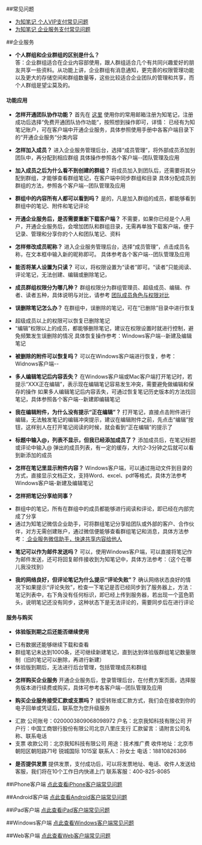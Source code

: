 ##常见问题
+ [为知笔记 个人VIP支付常见问题](http://blog.wiz.cn/014d2f0684bb3c5af85bdaab13dd6de4.html)
+ [为知笔记 企业服务支付常见问题](http://blog.wiz.cn/pay-more.html)</br>

##企业服务
+ **个人群组和企业群组的区别是什么？**</br>
答：企业群组适合在企业内容部使用，跟人群组适合几个有共同兴趣爱好的朋友共享一些资料。从功能上讲，企业群组有消息通知，更完善的权限管理功能以及更大的存储空间和群组数量等，这些比较适合企业团队的管理和共享，而个人群组是望尘莫及的。

#### 功能应用
+ **怎样开通团队协作功能？**
首先在 [这里](http://www.wiz.cn) 使用你的常用邮箱注册为知笔记，注册成功后选择“免费开通团队协作功能“，按照想到操作即可，详情：
已经有为知笔记账户，可在客户端中开通企业服务，具体参照使用手册中各客户端目录下的“开通企业服务“分类内容

+ **怎样加入成员？**
进入企业服务管理后台，选择“成员管理”，将外部成员添加到团队中，再分配到相应群组
具体操作参照各个客户端--团队管理及应用

+ **加入成员之后为什么看不到创建的群组？**
将成员加入到团队后，还需要将其分配到群组，才能够查看群组笔记，在客户端中同步群组和目录
具体分配成员到群组的方法，参照各个客户端--团队管理及应用

+ **群组中的内容所有人都可以看到吗？**
是的，凡是加入群组的成员，都能够看到群组中的笔记、附件和笔记评论

+ **开通企业服务后，是否需要重新下载客户端？**
不需要，如果你已经是个人用户，开通企业服务后，会增加团队和群组目录，无需再单独下载客户端，便于记录、管理和分享你的个人和团队笔记、资料

+ **怎样修改成员昵称？**
进入企业服务管理后台，选择“成员管理”，点击成员名称，在文本框中输入新的昵称即可。
具体参考各个客户端--团队管理及应用

+ **能否将某人设置为只读？**
可以，将权限设置为“读者”即可。“读者”只能阅读、评论笔记，无法创建、编辑或删除笔记，

+ **成员群组权限分为哪几种？**
群组权限分为群组管理员、超级成员、编辑、作者、读者五种，具体说明与对比，请参考 [ 团队成员角色与权限对比 ](http://blog.wiz.cn/team-role-auth.html)

+ **误删除笔记怎么办？**
在群组中，误删除的笔记，可在“已删除”目录中进行恢复
 * 超级成员以上的权限可以恢复已删除笔记
 * “编辑”权限以上的成员，都能够删除笔记，建议在权限设置时就进行控制，避免频繁发生误删除的情况
 具体恢复操作参考：Windows客户端--新建及编辑笔记

+ **被删除的附件可以恢复吗？**
可以在Windows客户端进行恢复，参考：Widnows客户端--

+ **多人编辑笔记后内容丢失？**
在Windows客户端或Mac客户端打开笔记时，若提示“XXX正在编辑”，表示现在编辑笔记容易发生冲突，需要避免做编辑和保存的操作
如果多人编辑笔记后内容丢失，可通过恢复笔记历史版本的方法找回笔记，具体参照各个客户端--新建即编辑笔记

+ **我在编辑附件，为什么没有提示“正在编辑”？**
打开笔记，直接点击附件进行编辑，无法触发笔记的编辑冲突提示，建议在编辑附件之前，先点击“编辑”按钮，这样别人在打开笔记阅读的时候，就会看到“正在编辑”的提示了

+ **标题中输入@，列表不显示，但我已经添加成员了？**
添加成员后，在笔记标题或评论中输入@ 弹出的成员列表，有一定的缓存，大约2-3分钟之后就可以看到新添加的成员

+ **怎样在笔记里显示附件内容？**
Windows客户端，可以通过拖动文件到目录的方式，直接显示文档正文，支持Word、excel、pdf等格式，具体方法参考Windows客户端-新建及编辑笔记

+ **怎样把笔记分享给同事？**
 * 群组中的笔记，所有在群组中的成员都能够进行阅读和评论，即已经在内部完成了分享
 * 通过为知笔记微信企业助手，可将群组笔记分享给团队或外部的客户、合作伙伴，对方无需创建账户，通过微信便能够查看群组笔记和消息，具体方法参考：[ 企业服务微信助手，快速共享内容给他人](http://blog.wiz.cn/weixin-help.html)

+ **笔记可以作为邮件发送吗？**
可以，使用Windows客户端，可以直接将笔记作为邮件发送，还可将回复邮件接收到为知笔记中，具体方法参考：（这个在哪儿我没找到）

+ **我的网络良好，但评论笔记为什么提示“评论失败”？**
确认网络状态良好的情况下如果提示“评论失败”，检查一下笔记是否已经同步到了服务器上，方法：笔记列表中，右下角没有任何标识，即已经上传到服务器，若出现一个蓝色箭头，说明笔记还没有同步，这种状态下是无法评论的，需要同步后在进行评论

#### 服务与购买
+ **体验版到期之后还能否继续使用**
 * 已有数据还能够继续下载和查看
 * 群组笔记未达到1000条，还可继续新建笔记，直到达到体验版群组笔记数量限制（旧的笔记可以删除，再进行新建）
 * 体验版到期后，无法进行后台管理，包括管理成员和群组

+ **怎样购买企业服务**
开通企业服务后，登录管理后台，在付费方案页面，选择服务版本进行续费或购买，具体可参考各客户端--团队管理及应用

+ **购买企业服务接受汇款或支票吗？**
接受转账或汇款方式，我们会在接收到你的电子回单或凭证后，联系您为您升级服务
 * 汇款
公司账号：0200003809068098972
户名：北京我知科技有限公司
开户行：中国工商银行股份有限公司北京八里庄支行
汇款留言：请附言公司名称、联系电话
 * 支票
收款公司：北京我知科技有限公司
用途：技术推广费
收件地址：北京市朝阳区朝阳路71号 锐城国际 1015室
联系人：孙女士
电话：18810826386

+ **是否提供发票**
提供发票，支付成功后，可以将发票地址、电话、收件人发送给客服，我们将在10个工作日内快递上门
联系客服：400-825-8085




##iPhone客户端
[点此查看iPhone客户端常见问题](/manual/iphone/problemsiphone.html)


##Android客户端
[点此查看Android客户端常见问题](/manual/android/problemsandroid.html)

##iPad客户端
[点此查看iPad客户端常见问题](/manual/ipad/problemsipad.html)

##Windows客户端
[点此查看Windows客户端常见问题](/manual/windows/problemspc.html)

##Web客户端
[点此查看Web客户端常见问题](/manual/web/problemsweb.html)
